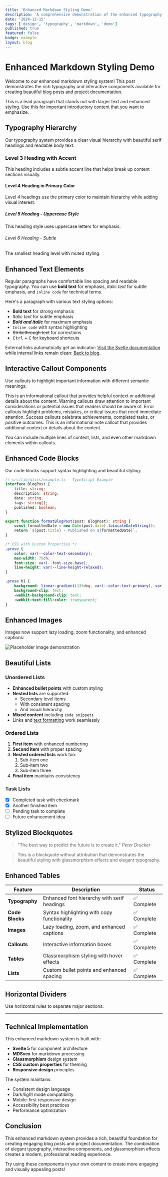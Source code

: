 ```yaml
---
title: 'Enhanced Markdown Styling Demo'
description: 'A comprehensive demonstration of the enhanced typography and layout features available in blog posts and project documentation'
date: '2024-12-15'
tags: ['design', 'typography', 'markdown', 'demo']
published: true
featured: false
badge: example
layout: blog
---
```


<script>
	import { Callout, Image } from '$lib/components/layouts/BlogLayout.svelte';
</script>

# Enhanced Markdown Styling Demo

Welcome to our enhanced markdown styling system! This post demonstrates the rich typography and interactive components available for creating beautiful blog posts and project documentation.

<div class="lead">
This is a lead paragraph that stands out with larger text and enhanced styling. Use this for important introductory content that you want to emphasize.
</div>

## Typography Hierarchy

Our typography system provides a clear visual hierarchy with beautiful serif headings and readable body text.

### Level 3 Heading with Accent

This heading includes a subtle accent line that helps break up content sections visually.

#### Level 4 Heading in Primary Color

Level 4 headings use the primary color to maintain hierarchy while adding visual interest.

##### Level 5 Heading - Uppercase Style

This heading style uses uppercase letters for emphasis.

###### Level 6 Heading - Subtle

The smallest heading level with muted styling.

## Enhanced Text Elements

Regular paragraphs have comfortable line spacing and readable typography. You can use **bold text** for emphasis, _italic text_ for subtle emphasis, and `inline code` for technical terms.

Here's a paragraph with various text styling options:

- **Bold text** for strong emphasis
- _Italic text_ for subtle emphasis
- **_Bold and italic_** for maximum emphasis
- `Inline code` with syntax highlighting
- ~~Strikethrough text~~ for corrections
- <kbd>Ctrl</kbd> + <kbd>C</kbd> for keyboard shortcuts

External links automatically get an indicator: [Visit the Svelte documentation](https://svelte.dev) while internal links remain clean: [Back to blog](/blog).

## Interactive Callout Components

Use callouts to highlight important information with different semantic meanings:

<Callout type="info" title="Information">
This is an informational callout that provides helpful context or additional details about the content.
</Callout>

<Callout type="warning" title="Important Warning">
Warning callouts draw attention to important considerations or potential issues that readers should be aware of.
</Callout>

<Callout type="error" title="Critical Error">
Error callouts highlight problems, mistakes, or critical issues that need immediate attention.
</Callout>

<Callout type="success" title="Success Story">
Success callouts celebrate achievements, completed tasks, or positive outcomes.
</Callout>

<Callout type="info" title="Quick Note">
This is an informational note callout that provides additional context or details about the content.

You can include multiple lines of content, lists, and even other markdown elements within callouts.
</Callout>

## Enhanced Code Blocks

Our code blocks support syntax highlighting and beautiful styling:

```typescript
// src/lib/utils/example.ts - TypeScript Example
interface BlogPost {
	title: string;
	description: string;
	date: string;
	tags: string[];
	published: boolean;
}

export function formatBlogPost(post: BlogPost): string {
	const formattedDate = new Date(post.date).toLocaleDateString();
	return `${post.title} - Published on ${formattedDate}`;
}
```

```css
/* CSS with Custom Properties */
.prose {
	color: var(--color-text-secondary);
	max-width: 75ch;
	font-size: var(--font-size-base);
	line-height: var(--line-height-relaxed);
}

.prose h1 {
	background: linear-gradient(135deg, var(--color-text-primary), var(--primary-600));
	background-clip: text;
	-webkit-background-clip: text;
	-webkit-text-fill-color: transparent;
}
```

## Enhanced Images

Images now support lazy loading, zoom functionality, and enhanced captions:

<Image 
  src="/project-placeholder.svg" 
  alt="Placeholder image demonstration" 
  caption="This image demonstrates the enhanced image component with zoom functionality and copy URL feature"
  zoomable="true"
/>

## Beautiful Lists

### Unordered Lists

- **Enhanced bullet points** with custom styling
- **Nested lists** are supported:
  - Secondary level items
  - With consistent spacing
  - And visual hierarchy
- **Mixed content** including `code snippets`
- Links and [text formatting](/) work seamlessly

### Ordered Lists

1. **First item** with enhanced numbering
2. **Second item** with proper spacing
3. **Nested ordered lists** work too:
   1. Sub-item one
   2. Sub-item two
   3. Sub-item three
4. **Final item** maintains consistency

### Task Lists

- [x] Completed task with checkmark
- [x] Another finished item
- [ ] Pending task to complete
- [ ] Future enhancement idea

## Stylized Blockquotes

> "The best way to predict the future is to create it."
> <cite>Peter Drucker</cite>

> This is a blockquote without attribution that demonstrates the beautiful styling with glassmorphism effects and elegant typography.

## Enhanced Tables

| Feature         | Description                                 | Status      |
| --------------- | ------------------------------------------- | ----------- |
| **Typography**  | Enhanced font hierarchy with serif headings | ✅ Complete |
| **Code Blocks** | Syntax highlighting with copy functionality | ✅ Complete |
| **Images**      | Lazy loading, zoom, and enhanced captions   | ✅ Complete |
| **Callouts**    | Interactive information boxes               | ✅ Complete |
| **Tables**      | Glassmorphism styling with hover effects    | ✅ Complete |
| **Lists**       | Custom bullet points and enhanced spacing   | ✅ Complete |

## Horizontal Dividers

Use horizontal rules to separate major sections:

---

## Technical Implementation

This enhanced markdown system is built with:

- **Svelte 5** for component architecture
- **MDSvex** for markdown processing
- **Glassmorphism** design system
- **CSS custom properties** for theming
- **Responsive design** principles

The system maintains:

- Consistent design language
- Dark/light mode compatibility
- Mobile-first responsive design
- Accessibility best practices
- Performance optimization

## Conclusion

This enhanced markdown system provides a rich, beautiful foundation for creating engaging blog posts and project documentation. The combination of elegant typography, interactive components, and glassmorphism effects creates a modern, professional reading experience.

Try using these components in your own content to create more engaging and visually appealing posts!
